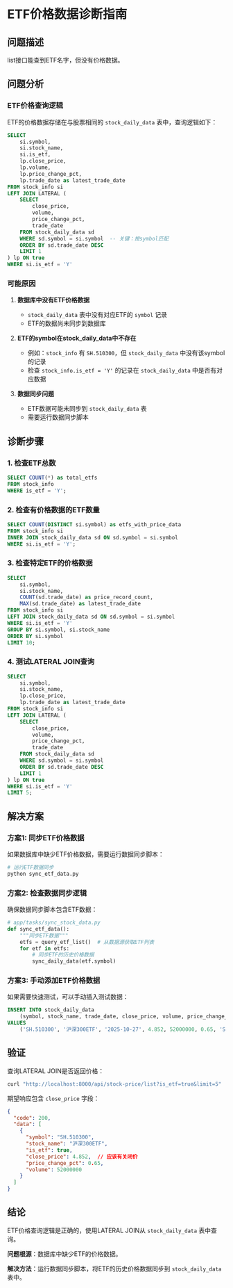 # ETF价格数据诊断指南

## 问题描述

list接口能查到ETF名字，但没有价格数据。

## 问题分析

### ETF价格查询逻辑

ETF的价格数据存储在与股票相同的 `stock_daily_data` 表中，查询逻辑如下：

```sql
SELECT 
    si.symbol,
    si.stock_name,
    si.is_etf,
    lp.close_price,
    lp.volume,
    lp.price_change_pct,
    lp.trade_date as latest_trade_date
FROM stock_info si
LEFT JOIN LATERAL (
    SELECT 
        close_price, 
        volume, 
        price_change_pct,
        trade_date
    FROM stock_daily_data sd
    WHERE sd.symbol = si.symbol  -- 关键：按symbol匹配
    ORDER BY sd.trade_date DESC
    LIMIT 1
) lp ON true
WHERE si.is_etf = 'Y'
```

### 可能原因

1. **数据库中没有ETF价格数据**
   - `stock_daily_data` 表中没有对应ETF的 `symbol` 记录
   - ETF的数据尚未同步到数据库

2. **ETF的symbol在stock_daily_data中不存在**
   - 例如：`stock_info` 有 `SH.510300`，但 `stock_daily_data` 中没有该symbol的记录
   - 检查 `stock_info.is_etf = 'Y'` 的记录在 `stock_daily_data` 中是否有对应数据

3. **数据同步问题**
   - ETF数据可能未同步到 `stock_daily_data` 表
   - 需要运行数据同步脚本

## 诊断步骤

### 1. 检查ETF总数

```sql
SELECT COUNT(*) as total_etfs 
FROM stock_info 
WHERE is_etf = 'Y';
```

### 2. 检查有价格数据的ETF数量

```sql
SELECT COUNT(DISTINCT si.symbol) as etfs_with_price_data
FROM stock_info si
INNER JOIN stock_daily_data sd ON sd.symbol = si.symbol
WHERE si.is_etf = 'Y';
```

### 3. 检查特定ETF的价格数据

```sql
SELECT 
    si.symbol,
    si.stock_name,
    COUNT(sd.trade_date) as price_record_count,
    MAX(sd.trade_date) as latest_trade_date
FROM stock_info si
LEFT JOIN stock_daily_data sd ON sd.symbol = si.symbol
WHERE si.is_etf = 'Y'
GROUP BY si.symbol, si.stock_name
ORDER BY si.symbol
LIMIT 10;
```

### 4. 测试LATERAL JOIN查询

```sql
SELECT 
    si.symbol,
    si.stock_name,
    lp.close_price,
    lp.trade_date as latest_trade_date
FROM stock_info si
LEFT JOIN LATERAL (
    SELECT 
        close_price,
        volume,
        price_change_pct,
        trade_date
    FROM stock_daily_data sd
    WHERE sd.symbol = si.symbol
    ORDER BY sd.trade_date DESC
    LIMIT 1
) lp ON true
WHERE si.is_etf = 'Y'
LIMIT 5;
```

## 解决方案

### 方案1: 同步ETF价格数据

如果数据库中缺少ETF价格数据，需要运行数据同步脚本：

```python
# 运行ETF数据同步
python sync_etf_data.py
```

### 方案2: 检查数据同步逻辑

确保数据同步脚本包含ETF数据：

```python
# app/tasks/sync_stock_data.py
def sync_etf_data():
    """同步ETF数据"""
    etfs = query_etf_list()  # 从数据源获取ETF列表
    for etf in etfs:
        # 同步ETF的历史价格数据
        sync_daily_data(etf.symbol)
```

### 方案3: 手动添加ETF价格数据

如果需要快速测试，可以手动插入测试数据：

```sql
INSERT INTO stock_daily_data 
    (symbol, stock_name, trade_date, close_price, volume, price_change_pct, market_code)
VALUES 
    ('SH.510300', '沪深300ETF', '2025-10-27', 4.852, 52000000, 0.65, 'SH');
```

## 验证

查询LATERAL JOIN是否返回价格：

```bash
curl "http://localhost:8000/api/stock-price/list?is_etf=true&limit=5"
```

期望响应包含 `close_price` 字段：

```json
{
  "code": 200,
  "data": [
    {
      "symbol": "SH.510300",
      "stock_name": "沪深300ETF",
      "is_etf": true,
      "close_price": 4.852,  // 应该有关闭价
      "price_change_pct": 0.65,
      "volume": 52000000
    }
  ]
}
```

## 结论

ETF价格查询逻辑是正确的，使用LATERAL JOIN从 `stock_daily_data` 表中查询。

**问题根源**：数据库中缺少ETF的价格数据。

**解决方法**：运行数据同步脚本，将ETF的历史价格数据同步到 `stock_daily_data` 表中。


